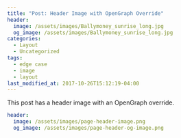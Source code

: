 ```yaml
---
title: "Post: Header Image with OpenGraph Override"
header:
  image: /assets/images/Ballymoney_sunrise_long.jpg
  og_image: /assets/images/Ballymoney_sunrise_long.jpg
categories:
  - Layout
  - Uncategorized
tags:
  - edge case
  - image
  - layout
last_modified_at: 2017-10-26T15:12:19-04:00
---
```


This post has a header image with an OpenGraph override.

```yaml
header:
  image: /assets/images/page-header-image.png
  og_image: /assets/images/page-header-og-image.png
```
